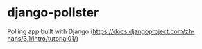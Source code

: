 # django-pollster
Polling app built with Django (https://docs.djangoproject.com/zh-hans/3.1/intro/tutorial01/)
